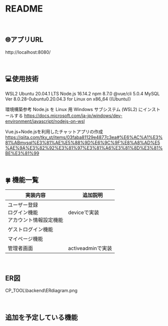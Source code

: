 
# README
<br>

## :globe_with_meridians:アプリURL
http://localhost:8080/

<br>

## :computer:使用技術

WSL2
Ubuntu 20.04.1 LTS
Node.js 16.14.2
npm 8.7.0
@vue/cli 5.0.4
MySQL Ver 8.0.28-0ubuntu0.20.04.3 for Linux on x86_64 ((Ubuntu))

環境構築参考
Node.js を Linux 用 Windows サブシステム (WSL2) にインストールする
https://docs.microsoft.com/ja-jp/windows/dev-environment/javascript/nodejs-on-wsl

Vue.js+Node.jsを利用したチャットアプリの作成
https://qiita.com/tky_st/items/03faba81129e4877c3ea#%E6%AC%A1%E3%81%ABmysql%E3%81%AE%E5%88%9D%E6%9C%9F%E8%A8%AD%E5%AE%9A%E3%82%92%E3%81%97%E3%81%A6%E3%81%8D%E3%81%BE%E3%81%99

<br>

## :four_leaf_clover: 機能一覧
|  実装内容  |　追加説明  |
| ---- | ---- |
|  ユーザー登録<br>ログイン機能<br>アカウント情報設定機能  |  deviceで実装  |
|  ゲストログイン機能  |    |
| マイページ機能 | |
|  管理者画面  |  activeadminで実装  |

<br>

## ER図
CP_TOOL\backend\ERdiagram.png

<br>

## 追加を予定している機能